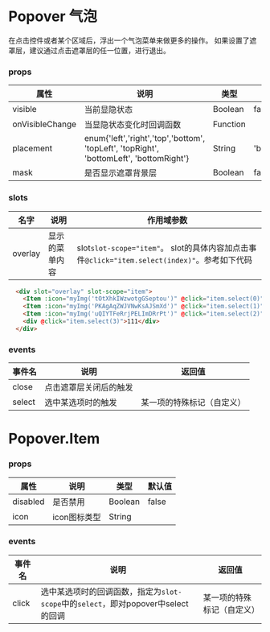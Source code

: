 # Popover 气泡

在点击控件或者某个区域后，浮出一个气泡菜单来做更多的操作。 如果设置了遮罩层，建议通过点击遮罩层的任一位置，进行退出。


### props

| 属性 | 说明 | 类型 | 默认值 |
| --- | --- | --- | --- |
| visible | 当前显隐状态 | Boolean | false |
| onVisibleChange | 当显隐状态变化时回调函数 | Function | |
| placement | enum{'left','right','top','bottom', 'topLeft', 'topRight', 'bottomLeft', 'bottomRight'} | String | 'bottomRight' |
| mask | 是否显示遮罩背景层 | Boolean | false |

### slots

| 名字 | 说明 | 作用域参数 |
| --- | --- | --- |
| overlay | 显示的菜单内容 | slot`slot-scope="item"`。 slot的具体内容加点击事件`@click="item.select(index)"`。参考如下代码 |

``` html
  <div slot="overlay" slot-scope="item">
    <Item :icon="myImg('tOtXhkIWzwotgGSeptou')" @click="item.select(0)">Scan</Item>
    <Item :icon="myImg('PKAgAqZWJVNwKsAJSmXd')" @click="item.select(1)">My Qrcode</Item>
    <Item :icon="myImg('uQIYTFeRrjPELImDRrPt')" @click="item.select(2)">Help</Item>
    <div @click="item.select(3)">111</div>
  </div>
```

### events

| 事件名 | 说明 | 返回值 |
| --- | --- | --- |
| close | 点击遮罩层关闭后的触发 |  |
| select | 选中某选项时的触发 | 某一项的特殊标记（自定义） |

# Popover.Item
### props

| 属性 | 说明 | 类型 | 默认值 |
| --- | --- | --- | --- |
| disabled | 是否禁用 | Boolean | false |
| icon | icon图标类型 | String | |

### events
| 事件名 | 说明 | 返回值 |
| --- | --- | --- |
| click | 选中某选项时的回调函数，指定为`slot-scope`中的`select`，即对popover中select的回调 | 某一项的特殊标记（自定义） |
